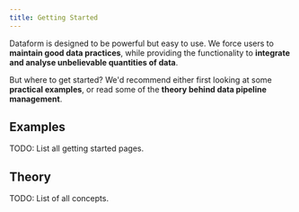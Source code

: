 ```yaml
---
title: Getting Started
---
```


Dataform is designed to be powerful but easy to use. We force users to **maintain good data practices**, while providing the functionality to **integrate and analyse unbelievable quantities of data**.

But where to get started? We'd recommend either first looking at some **practical examples**, or read some of the **theory behind data pipeline management**.

## Examples

TODO: List all getting started pages.

## Theory

TODO: List of all concepts.
